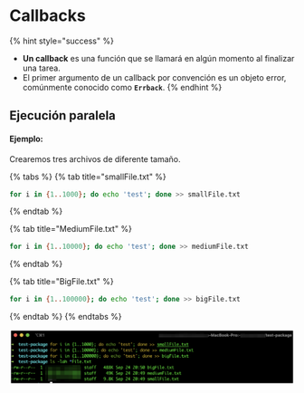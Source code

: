 # Callbacks

{% hint style="success" %}
* **Un callback** es una función que se llamará en algún momento al finalizar una tarea.
* El primer argumento de un callback por convención es un objeto error, comúnmente conocido como **`Errback`**.
{% endhint %}

## Ejecución paralela

#### Ejemplo:

Crearemos tres archivos de diferente tamaño.

{% tabs %}
{% tab title="smallFile.txt" %}
```bash
for i in {1..1000}; do echo 'test'; done >> smallFile.txt
```
{% endtab %}

{% tab title="MediumFile.txt" %}
```bash
for i in {1..10000}; do echo 'test'; done >> mediumFile.txt
```
{% endtab %}

{% tab title="BigFile.txt" %}
```bash
for i in {1..100000}; do echo 'test'; done >> bigFile.txt
```
{% endtab %}
{% endtabs %}

![Archivos creados](../../.gitbook/assets/image%20%2828%29.png)



